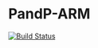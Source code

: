 # PandP-ARM

[![Build Status](https://dev.azure.com/cocallaw/PandP%20ARM%20Template/_apis/build/status/PandP%20ARM%20Validation?branchName=master)](https://dev.azure.com/cocallaw/PandP%20ARM%20Template/_build/latest?definitionId=3&branchName=master)
